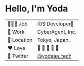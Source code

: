 # Hello, I'm Yoda

|    |    |
| ---- | ---- |
|  🧑🏻‍💻 Job  |  iOS Developer📱  |
|  🏢 Work  |   CyberAgent, Inc.  |
|  📍 Location  |  Tokyo, Japan.  |
|  ❤️ Love  |   🎥 🛁 🍟 🏃 🥺  |
|  💬 Twitter  |  [@yodaaa_tech](https://twitter.com/yodaaa_tech)  |


<!--
<a href="https://github.com/yodaaa/github-readme-stats">
  <img align="left" src="https://github-readme-stats.vercel.app/api?username=yodaaa&count_private=true&show_icons=true" />
</a>
<a href="https://github.com/yodaaa/github-readme-stats">
  <img align="left" src="https://github-readme-stats.vercel.app/api/top-langs/?username=yodaaa" />
</a>
-->

<!--
**yodaaa/yodaaa** is a ✨ _special_ ✨ repository because its `README.md` (this file) appears on your GitHub profile.

Here are some ideas to get you started:

- 🔭 I’m currently working on ...
- 🌱 I’m currently learning ...
- 👯 I’m looking to collaborate on ...
- 🤔 I’m looking for help with ...
- 💬 Ask me about ...
- 📫 How to reach me: ...
- 😄 Pronouns: ...
- ⚡ Fun fact: ...
-->

